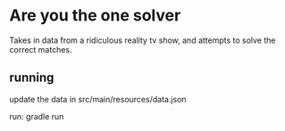 # Are you the one solver

Takes in data from a ridiculous reality tv show, and attempts to solve the correct matches.

## running

update the data in src/main/resources/data.json

run: gradle run